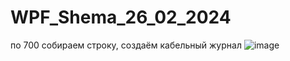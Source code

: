 # WPF_Shema_26_02_2024
 по 700 собираем строку, создаём кабельный журнал
![image](https://github.com/fishman123456/WPF_Shema_26_02_2024/assets/106389581/4e1eaf24-d577-4957-ae3f-8df0357d14ec)
